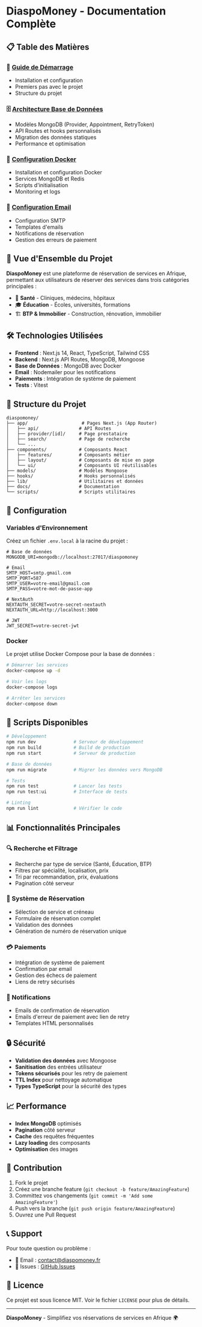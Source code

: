 # DiaspoMoney - Documentation Complète

## 📋 Table des Matières

### 🚀 [Guide de Démarrage](./README.md#guide-de-démarrage)

- Installation et configuration
- Premiers pas avec le projet
- Structure du projet

### 🗄️ [Architecture Base de Données](./README-DATABASE.md)

- Modèles MongoDB (Provider, Appointment, RetryToken)
- API Routes et hooks personnalisés
- Migration des données statiques
- Performance et optimisation

### 🐳 [Configuration Docker](./DOCKER_SETUP.md)

- Installation et configuration Docker
- Services MongoDB et Redis
- Scripts d'initialisation
- Monitoring et logs

### 📧 [Configuration Email](./EMAIL_SETUP.md)

- Configuration SMTP
- Templates d'emails
- Notifications de réservation
- Gestion des erreurs de paiement

## 🎯 Vue d'Ensemble du Projet

**DiaspoMoney** est une plateforme de réservation de services en Afrique, permettant aux utilisateurs de réserver des services dans trois catégories principales :

- 🏥 **Santé** - Cliniques, médecins, hôpitaux
- 🎓 **Éducation** - Écoles, universités, formations
- 🏗️ **BTP & Immobilier** - Construction, rénovation, immobilier

## 🛠️ Technologies Utilisées

- **Frontend** : Next.js 14, React, TypeScript, Tailwind CSS
- **Backend** : Next.js API Routes, MongoDB, Mongoose
- **Base de Données** : MongoDB avec Docker
- **Email** : Nodemailer pour les notifications
- **Paiements** : Intégration de système de paiement
- **Tests** : Vitest

## 📁 Structure du Projet

```
diaspomoney/
├── app/                    # Pages Next.js (App Router)
│   ├── api/               # API Routes
│   ├── provider/[id]/     # Page prestataire
│   ├── search/            # Page de recherche
│   └── ...
├── components/            # Composants React
│   ├── features/          # Composants métier
│   ├── layout/            # Composants de mise en page
│   └── ui/                # Composants UI réutilisables
├── models/                # Modèles Mongoose
├── hooks/                 # Hooks personnalisés
├── lib/                   # Utilitaires et données
├── docs/                  # Documentation
└── scripts/               # Scripts utilitaires
```

## 🔧 Configuration

### Variables d'Environnement

Créez un fichier `.env.local` à la racine du projet :

```env
# Base de données
MONGODB_URI=mongodb://localhost:27017/diaspomoney

# Email
SMTP_HOST=smtp.gmail.com
SMTP_PORT=587
SMTP_USER=votre-email@gmail.com
SMTP_PASS=votre-mot-de-passe-app

# NextAuth
NEXTAUTH_SECRET=votre-secret-nextauth
NEXTAUTH_URL=http://localhost:3000

# JWT
JWT_SECRET=votre-secret-jwt
```

### Docker

Le projet utilise Docker Compose pour la base de données :

```bash
# Démarrer les services
docker-compose up -d

# Voir les logs
docker-compose logs

# Arrêter les services
docker-compose down
```

## 🚀 Scripts Disponibles

```bash
# Développement
npm run dev              # Serveur de développement
npm run build            # Build de production
npm run start            # Serveur de production

# Base de données
npm run migrate          # Migrer les données vers MongoDB

# Tests
npm run test             # Lancer les tests
npm run test:ui          # Interface de tests

# Linting
npm run lint             # Vérifier le code
```

## 📊 Fonctionnalités Principales

### 🔍 Recherche et Filtrage

- Recherche par type de service (Santé, Éducation, BTP)
- Filtres par spécialité, localisation, prix
- Tri par recommandation, prix, évaluations
- Pagination côté serveur

### 📅 Système de Réservation

- Sélection de service et créneau
- Formulaire de réservation complet
- Validation des données
- Génération de numéro de réservation unique

### 💳 Paiements

- Intégration de système de paiement
- Confirmation par email
- Gestion des échecs de paiement
- Liens de retry sécurisés

### 📧 Notifications

- Emails de confirmation de réservation
- Emails d'erreur de paiement avec lien de retry
- Templates HTML personnalisés

## 🔒 Sécurité

- **Validation des données** avec Mongoose
- **Sanitisation** des entrées utilisateur
- **Tokens sécurisés** pour les retry de paiement
- **TTL Index** pour nettoyage automatique
- **Types TypeScript** pour la sécurité des types

## 📈 Performance

- **Index MongoDB** optimisés
- **Pagination** côté serveur
- **Cache** des requêtes fréquentes
- **Lazy loading** des composants
- **Optimisation** des images

## 🤝 Contribution

1. Fork le projet
2. Créez une branche feature (`git checkout -b feature/AmazingFeature`)
3. Committez vos changements (`git commit -m 'Add some AmazingFeature'`)
4. Push vers la branche (`git push origin feature/AmazingFeature`)
5. Ouvrez une Pull Request

## 📞 Support

Pour toute question ou problème :

- 📧 Email : contact@diaspomoney.fr
- 🐛 Issues : [GitHub Issues](https://github.com/votre-repo/issues)

## 📄 Licence

Ce projet est sous licence MIT. Voir le fichier `LICENSE` pour plus de détails.

---

**DiaspoMoney** - Simplifiez vos réservations de services en Afrique 🌍
